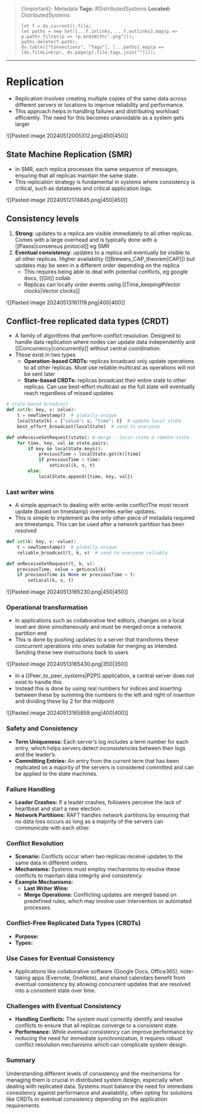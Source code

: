> [!important]- Metadata
> **Tags:** #DistributedSystems 
> **Located:** DistributedSystems
> ```dataviewjs
> let f = dv.current().file;
> let paths = new Set([...f.inlinks, ...f.outlinks].map(p => p.path).filter(p => !p.endsWith(".png")));
> paths.delete(f.path);
> dv.table(["Connections", "Tags"], [...paths].map(p => [dv.fileLink(p), dv.page(p).file.tags.join("")]));
> ```

___
# Replication
- Replication involves creating multiple copies of the same data across different servers or locations to improve reliability and performance.
- This approach helps in handling failures and distributing workload efficiently. The need for this becomes unavoidable as a system gets larger

![[Pasted image 20240512005312.png|450|450]]

## State Machine Replication (SMR)

- In SMR, each replica processes the same sequence of messages, ensuring that all replicas maintain the same state. 
- This replication strategy is fundamental in systems where consistency is critical, such as databases and critical application logs.


![[Pasted image 20240512174845.png|450|450]]

## Consistency levels
1. **Strong**: updates to a replica are visible immediately to all other replicas. Comes with a large overhead and is typically done with a [[Paxos|consensus protocol]] eg SMR
2. **Eventual consistency**: updates to a replica will eventually be visible to all other replicas. Higher availability ([[Brewers_CAP_theorem|CAP]]) but updates may be seen in a different order depending on the replica
	- This requires being able to deal with potential conflicts, eg google docs, [[Git]] collab
	- Replicas can locally order events using [[Time_keeping#Vector clocks|Vector clocks]]

![[Pasted image 20240513161119.png|400|400]]

## Conflict-free replicated data types (CRDT)
- A family of algorithms that perform conflict resolution. Designed to handle data replication where nodes can update data independently and [[Concurrency|concurrently]] without central coordination.
- These exist in two types 
	- **Operation-based CRDTs:** replicas broadcast only update operations to all other replicas. Must use reliable multicast as operations will not be sent later
	- **State-based CRDTs:** replicas broadcast their entire state to other replicas. Can use best-effort multicast as the full state will eventually reach regardless of missed updates

```python
# state-based broadcast
def set(k: key, v: value):
    t = newTimestamp()  # globally unique
    localState[k] = {"value": v, "time": t}  # update local state
    best_effort_broadcast(localState)  # send to everyone

def onReceiveSetRequest(state): # merge - local-state U remote-state
    for time, key, val in state.pairs:
        if key in localState.keys():
            previousTime = localState.get(k)[time]
            if previousTime < time:
                setLocal(k, v, t)
        else:
            localState.append({time, key, val})
```
### Last writer wins
- A simple approach to dealing with write-write conflictThe most recent update (based on timestamp) overwrites earlier updates.
- This is simple to implement as the only other piece of metadata required are timestamps. This can be used after a network partition has been resolved 

```python
def set(k: key, v: value):
    t = newTimestamp()  # globally unique
    reliable_broadcast(t, k, v)  # send to everyone reliably

def onReceiveSetRequest(t, k, v):
    previousTime, value = getLocal(k)
    if previousTime is None or previousTime < t:
        setLocal(k, v, t)
```

![[Pasted image 20240513165230.png|450|450]]

### Operational transformation
- In applications such as collaborative text editors, changes on a local level are done simultaneously and must be merged once a network partition end 
- This is done by pushing updates to a server that transforms these concurrent operations into ones suitable for merging as intended. Sending these new instructions back to users

![[Pasted image 20240513165430.png|350|350]]

- In a [[Peer_to_peer_systems|P2P]] application, a central server does not exist to handle this 
- Instead this is done by using real numbers for indices and inserting between these by summing the numbers to the left and right of insertion and dividing these by 2 for the midpoint

![[Pasted image 20240513165859.png|400|400]]
### Safety and Consistency

- **Term Uniqueness:** Each server’s log includes a term number for each entry, which helps servers detect inconsistencies between their logs and the leader’s.
- **Committing Entries:** An entry from the current term that has been replicated on a majority of the servers is considered committed and can be applied to the state machines.

### Failure Handling

- **Leader Crashes:** If a leader crashes, followers perceive the lack of heartbeat and start a new election.
- **Network Partitions:** RAFT handles network partitions by ensuring that no data loss occurs as long as a majority of the servers can communicate with each other.

### Conflict Resolution

- **Scenario:** Conflicts occur when two replicas receive updates to the same data in different orders.
- **Mechanisms:** Systems must employ mechanisms to resolve these conflicts to maintain data integrity and consistency.
- **Example Mechanisms:**
	- **Last Writer Wins:** 
	- **Merge Operations:** Conflicting updates are merged based on predefined rules, which may involve user intervention or automated processes.

### Conflict-Free Replicated Data Types (CRDTs)

- **Purpose:** 
- **Types:**


### Use Cases for Eventual Consistency

- Applications like collaborative software (Google Docs, Office365), note-taking apps (Evernote, OneNote), and shared calendars benefit from eventual consistency by allowing concurrent updates that are resolved into a consistent state over time.

### Challenges with Eventual Consistency

- **Handling Conflicts:** The system must correctly identify and resolve conflicts to ensure that all replicas converge to a consistent state.
- **Performance:** While eventual consistency can improve performance by reducing the need for immediate synchronization, it requires robust conflict resolution mechanisms which can complicate system design.

### Summary

Understanding different levels of consistency and the mechanisms for managing them is crucial in distributed system design, especially when dealing with replicated data. Systems must balance the need for immediate consistency against performance and availability, often opting for solutions like CRDTs or eventual consistency depending on the application requirements.
